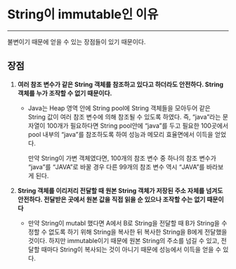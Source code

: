 # String이 immutable인 이유

------

불변이기 때문에 얻을 수 있는 장점들이 있기 때문이다.

## 장점

1. **여러 참조 변수가 같은 String 객체를 참조하고 있다고 하더라도 안전하다. String 객체를 누가 조작할 수 없기 때문이다.**

   - Java는 Heap 영역 안에 String pool에 String 객체들을 모아두어 같은 String 값이 여러 참조 변수에 의해 참조될 수 있도록 하였다. 즉, “java”라는 문자열이 100개가 필요하다면 String pool안에 “java”를 두고 필요한 100곳에서 pool 내부의 “java”를 참조하도록 하여 성능과 메모리 효율면에서 이득을 얻었다.

     만약 String이 가변 객체였다면, 100개의 참조 변수 중 하나의 참조 변수가 “java”를 “JAVA”로 바꿀 경우 다른 99개의 참조 변수 역시 “JAVA”를 바라보게 된다.

2. **String 객체를 이리저리 전달할 때 원본 String 객체가 저장된 주소 자체를 넘겨도 안전하다. 전달받은 곳에서 원본 값을 직접 읽을 순 있으나 조작할 수는 없기 때문이다**

   - 만약 String이 mutabl 했다면 A에서 B로 String을 전달할 때 B가 String을 수정할 수 없도록 하기 위해 String을 복사한 뒤 복사한 String을 B에게 전달했을 것이다. 하지만 immutable이기 때문에 원본 String의 주소를 넘길 수 있고, 전달할 때마다 String이 복사되는 것이 아니기 때문에 성능에서 이득을 얻을 수 있다.